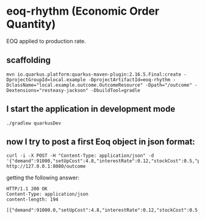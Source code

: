 # eoq-rhythm (Economic Order Quantity)

EOQ applied to production rate.

## scaffolding

```shell
mvn io.quarkus.platform:quarkus-maven-plugin:2.16.5.Final:create -DprojectGroupId=local.example -DprojectArtifactId=eoq-rhythm -DclassName="local.example.outcome.OutcomeResource" -Dpath="/outcome" -Dextensions="resteasy-jackson" -DbuildTool=gradle
```

## I start the application in development mode

```shell
./gradlew quarkusDev
```

## now I try to post a first Eoq object in json format:

```shell
curl -i -X POST -H "Content-Type: application/json" -d '{"demand":91000,"setUpCost":4.8,"interestRate":0.12,"stockCost":0.5,"productionCost":0.5,"productionRateInMinutes":0.347222222}' http://127.0.0.1:8080/outcome
```

getting the following answer:

```text
HTTP/1.1 200 OK
Content-Type: application/json
content-length: 194

[{"demand":91000.0,"setUpCost":4.8,"interestRate":0.12,"stockCost":0.5,"productionCost":0.5,"productionRateInMinutes":0.347222222,"quantity":1282,"leadTimeInMinutes":3692,"batchesToProcess":71}]
```
